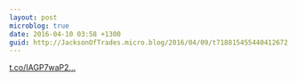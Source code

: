 ```yaml
---
layout: post
microblog: true
date: 2016-04-10 03:58 +1300
guid: http://JacksonOfTrades.micro.blog/2016/04/09/t718815455440412672.html
---
```

[t.co/IAGP7waP2...](https://t.co/IAGP7waP25)
